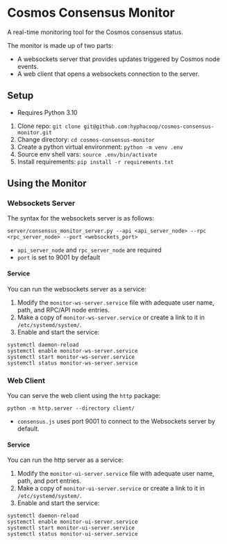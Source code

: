 # Cosmos Consensus Monitor

A real-time monitoring tool for the Cosmos consensus status.

The monitor is made up of two parts:

- A websockets server that provides updates triggered by Cosmos node events.
- A web client that opens a websockets connection to the server.

## Setup

- Requires Python 3.10

1. Clone repo: `git clone git@github.com:hyphacoop/cosmos-consensus-monitor.git`
2. Change directory: `cd cosmos-consensus-monitor`
3. Create a python virtual environment: `python -m venv .env`
4. Source env shell vars: `source .env/bin/activate`
5. Install requirements: `pip install -r requirements.txt`

## Using the Monitor

### Websockets Server

The syntax for the websockets server is as follows:

```
server/consensus_monitor_server.py --api <api_server_node> --rpc <rpc_server_node> --port <websockets_port>
```

- `api_server_node` and `rpc_server_node` are required
- `port` is set to 9001 by default

#### Service

You can run the websockets server as a service:

1. Modify the `monitor-ws-server.service` file with adequate user name, path, and RPC/API node entries.
2. Make a copy of `monitor-ws-server.service` or create a link to it in `/etc/systemd/system/`.
3. Enable and start the service:
```
systemctl daemon-reload
systemctl enable monitor-ws-server.service
systemctl start monitor-ws-server.service
systemctl status monitor-ws-server.service
```

### Web Client

You can serve the web client using the `http` package:

```
python -m http.server --directory client/
```

- `consensus.js` uses port 9001 to connect to the Websockets server by default.


#### Service

You can run the http server as a service:

1. Modify the `monitor-ui-server.service` file with adequate user name, path, and port entries.
2. Make a copy of `monitor-ui-server.service` or create a link to it in `/etc/systemd/system/`.
3. Enable and start the service:
```
systemctl daemon-reload
systemctl enable monitor-ui-server.service
systemctl start monitor-ui-server.service
systemctl status monitor-ui-server.service
